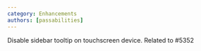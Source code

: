 ```yaml
---
category: Enhancements
authors: [passabilities]
---
```


Disable sidebar tooltip on touchscreen device. Related to #5352
